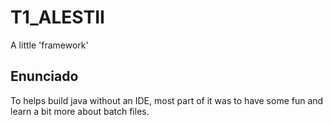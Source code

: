 # T1_ALESTII
A little 'framework'

## Enunciado
To helps build java without an IDE, most part of it was to have some fun and learn a bit more about batch files.
